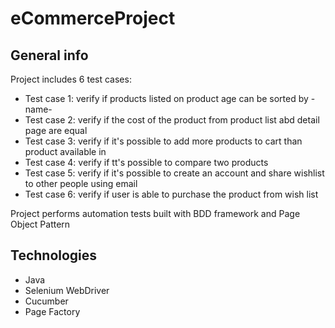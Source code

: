 # eCommerceProject

## General info
Project includes 6 test cases:

* Test case 1: verify if products listed on product age can be sorted by -name-
* Test case 2: verify if the cost of the product from product list abd detail page are equal
* Test case 3: verify if it's possible to add more products to cart than product available in 
* Test case 4: verify if tt's possible to compare two products
* Test case 5: verify if it's possible to create an account and share wishlist to other people using email
* Test case 6: verify if user is able to purchase the product from wish list  

Project performs automation tests built with BDD framework and Page Object Pattern

## Technologies
* Java
* Selenium WebDriver
* Cucumber
* Page Factory

